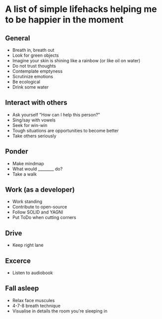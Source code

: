 # A list of simple lifehacks helping me to be happier in the moment

## General
* Breath in, breath out
* Look for green objects
* Imagine your skin is shining like a rainbow (or like oil on water)
* Do not trust thoughts
* Contemplate emptyness
* Scrutinize emotions
* Be ecological
* Drink some water

## Interact with others
* Ask yourself "How can I help this person?"
* Sing/say with vowels
* Seek for win-win
* Tough situations are opportunities to become better
* Take others seriously

## Ponder
* Make mindmap
* What would ________ do?
* Take a walk

## Work (as a developer)
* Work standing
* Contribute to open-source
* Follow SOLID and YAGNI
* Put ToDo when cutting corners

## Drive
* Keep right lane

## Excerce
* Listen to audiobook

## Fall asleep
* Relax face muscules
* 4-7-8 breath technique
* Visualise in details the room you're sleeping in

